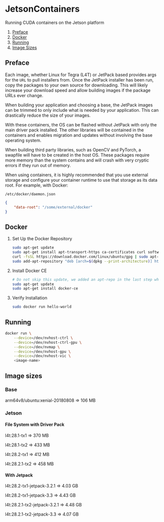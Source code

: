 # JetsonContainers
Running CUDA containers on the Jetson platform

1. [Preface](#preface)
2. [Docker](#docker)
3. [Running](#running)
4. [Image Sizes](#image-sizes)

## Preface

Each image, whether Linux for Tegra (L4T) or JetPack based provides args for the `URL` to pull installers from. Once the JetPack installer has been run, copy the packages to your own source for downloading. This will likely increase your download speed and allow building images if the package URLs ever change.

When building your application and choosing a base, the JetPack images can be trimmed to only include what is needed by your application. This can drastically reduce the size of your images.

With these containers, the OS can be flashed without JetPack with only the main driver pack installed. The other libraries will be contained in the containers and enables migration and updates without involving the base operating system.

When building third party libraries, such as OpenCV and PyTorch, a swapfile will have to be created in the host OS. These packages require more memory than the system contains and will crash with very cryptic errors if they run out of memory.

When using containers, it is highly recommended that you use external storage and configure your container runtime to use that storage as its data root. For example, with Docker:

`/etc/docker/daemon.json`
```json
{
    "data-root": "/some/external/docker"
}
```

## Docker

1. Set Up the Docker Repository
    ```bash
    sudo apt-get update
    sudo apt-get install apt-transport-https ca-certificates curl software-properties-common
    curl -fsSL https://download.docker.com/linux/ubuntu/gpg | sudo apt-key add -
    sudo add-apt-repository "deb [arch=$(dpkg --print-architecture)] https://download.docker.com/linux/ubuntu $(lsb_release -cs) stable"
    ```
2. Install Docker CE
    ```bash
    # Do not skip this update, we added an apt-repo in the last step which we need to pull from.
    sudo apt-get update
    sudo apt-get install docker-ce
    ```
3. Verify Installation
    ```bash
    sudo docker run hello-world
    ```

## Running

```bash
docker run \
    --device=/dev/nvhost-ctrl \
    --device=/dev/nvhost-ctrl-gpu \
    --device=/dev/nvmap \
    --device=/dev/nvhost-gpu \
    --device=/dev/nvhost-vic \
    <image-name>
```

## Image sizes

### Base

arm64v8/ubuntu:xenial-20180808 => 106 MB

### Jetson

#### File System with Driver Pack

l4t:28.1-tx1 => 370 MB

l4t:28.1-tx2 => 433 MB

l4t:28.2-tx1 => 412 MB

l4t:28.2.1-tx2 => 458 MB

#### With Jetpack

l4t:28.2-tx1-jetpack-3.2.1 => 4.03 GB

l4t:28.2-tx1-jetpack-3.3 => 4.43 GB

l4t:28.2.1-tx2-jetpack-3.2.1 => 4.48 GB

l4t:28.2.1-tx2-jetpack-3.3 => 4.07 GB

